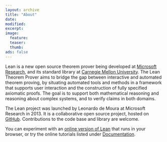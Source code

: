 ```yaml
---
layout: archive
title: "About"
date:
modified:
excerpt:
image:
  feature:
  teaser:
  thumb:
ads: false
---
```


Lean is a new open source
theorem prover being developed at <a href="http://research.microsoft.com">Microsoft Research</a>, and its
standard library at <a href="http://www.cmu.edu">Carnegie Mellon University</a>.
The Lean Theorem Prover aims to bridge the gap between interactive
and automated theorem proving, by situating automated tools and
methods in a framework that supports user interaction and the
construction of fully specified axiomatic proofs. The goal is to
support both mathematical reasoning and reasoning about complex
systems, and to verify claims in both domains.

The Lean project was launched by Leonardo de Moura at Microsoft
Research in 2013. It is a collaborative open source project, hosted on
[GitHub](https://github.com/leanprover/lean). Contributions to the
code base and library are welcome.

You can experiment with an
[online version of Lean](https://leanprover.github.io/tutorial/?live)
that runs in your browser, or try the online tutorials listed under [Documentation](../Documentation).


